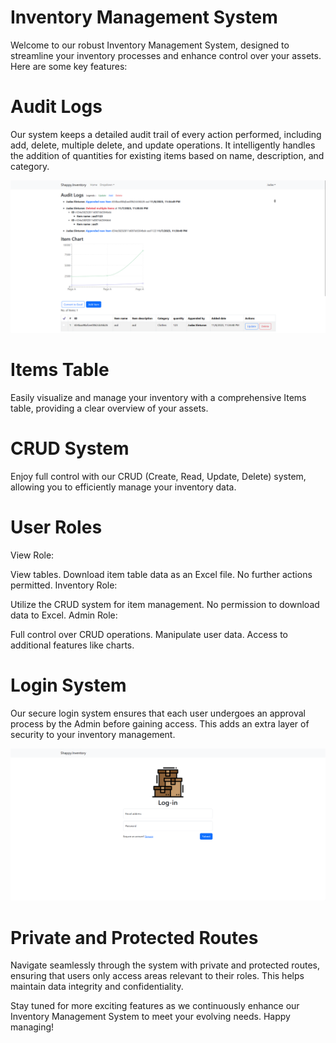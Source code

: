 # Inventory Management System

Welcome to our robust Inventory Management System, designed to streamline your
inventory processes and enhance control over your assets. Here are some key
features:

# Audit Logs

Our system keeps a detailed audit trail of every action performed, including
add, delete, multiple delete, and update operations. It intelligently handles
the addition of quantities for existing items based on name, description, and
category.

![App Screenshot](screenshots/dashboard.jpg)

# Items Table

Easily visualize and manage your inventory with a comprehensive Items table,
providing a clear overview of your assets.

# CRUD System

Enjoy full control with our CRUD (Create, Read, Update, Delete) system, allowing
you to efficiently manage your inventory data.

# User Roles

View Role:

View tables. Download item table data as an Excel file. No further actions
permitted. Inventory Role:

Utilize the CRUD system for item management. No permission to download data to
Excel. Admin Role:

Full control over CRUD operations. Manipulate user data. Access to additional
features like charts.

# Login System

Our secure login system ensures that each user undergoes an approval process by
the Admin before gaining access. This adds an extra layer of security to your
inventory management.

![App Screenshot](screenshots/index.jpg)

# Private and Protected Routes

Navigate seamlessly through the system with private and protected routes,
ensuring that users only access areas relevant to their roles. This helps
maintain data integrity and confidentiality.

Stay tuned for more exciting features as we continuously enhance our Inventory
Management System to meet your evolving needs. Happy managing!
